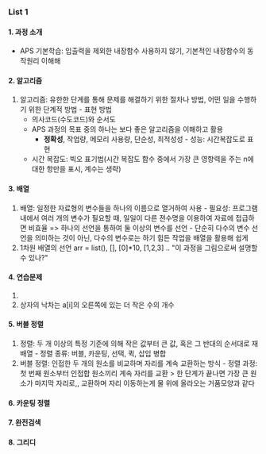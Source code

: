### List 1
#### 1. 과정 소개
  - APS 기본학습: 입출력을 제외한 내장함수 사용하지 않기, 기본적인 내장함수의 동작원리 이해해
#### 2. 알고리즘
  1) 알고리즘: 유한한 단계를 통해 문제를 해결하기 위한 절차나 방법, 어떤 일을 수행하기 위한 단계적 방법
    - 표현 방법
      * 의사코드(수도코드)와 순서도
      * APS 과정의 목표 중의 하나는 보다 좋은 알고리즘을 이해하고 활용
        - **정확성**, 작업량, 메모리 사용량, 단순성, 최적성성
    - 성능: 시간복잡도로 표현
      * 시간 복잡도: 빅오 표기법(시간 복잡도 함수 중에서 가장 큰 영향력을 주는 n에 대한 항만을 표시, 계수는 생략)
#### 3. 배열
  1) 배열: 일정한 자료형의 변수들을 하나의 이름으로 열거하여 사용
    - 필요성: 프로그램 내에서 여러 개의 변수가 필요할 때, 일일이 다른 젼수명을 이용하여 자료에 접급하면 비효율 => 하나의 선언을 통하여 둘 이상의 변수를 선언
    - 단순히 다수의 변수 선언을 의미하는 것이 아닌, 다수의 변수로는 하기 힘든 작업을 배열을 활용해 쉽게
  2) 1차원 배열의 선언 arr = list(), [], [0]*10, [1,2,3] ..
  "이 과정을 그림으로써 설명할 수 있나?"
#### 4. 연습문제
  1) 
  2) 상자의 낙차는 a[i]의 오른쪽에 있는 더 작은 수의 개수
#### 5. 버블 정렬
  1) 정렬: 두 개 이상의 특정 기준에 의해 작은 값부터 큰 값, 혹은 그 반대의 순서대로 재배열
    - 정렬 종류: 버블, 카운팅, 선택, 퀵, 삽입 병합
  2) 버블 정렬: 인접한 두 개의 원소를 비교하며 자리를 계속 교환하는 방식
    - 정렬 과정: 첫 번째 원소부터 인접합 원소끼리 계속 자리를 교환 > 한 단계가 끝나면 가장 큰 원소가 마지막 자리로,, 교환하며 자리 이동하는게 물 위에 올라오는 거품모양과 같다
  
#### 6. 카운팅 정렬
#### 7. 완전검색
#### 8. 그리디
